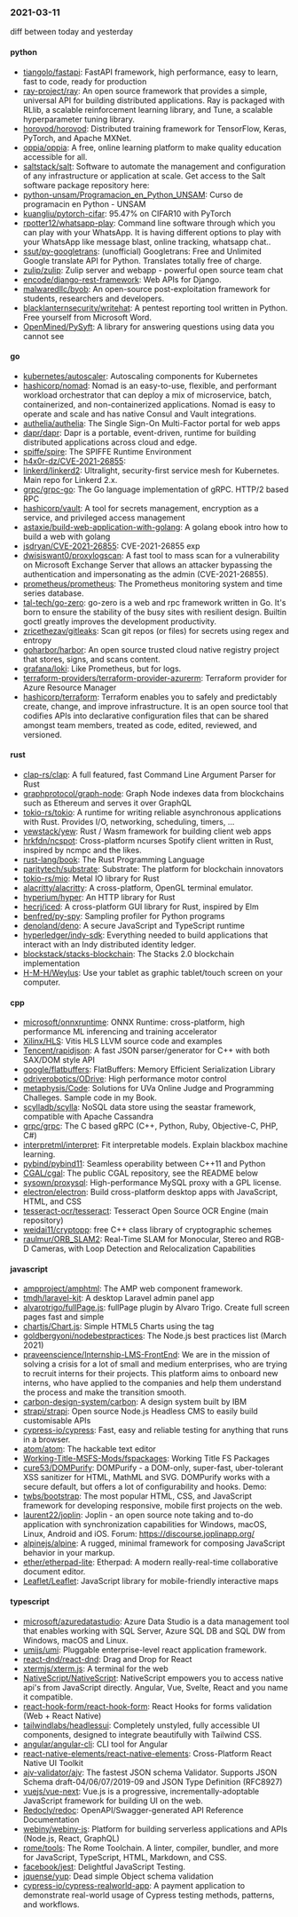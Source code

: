 ### 2021-03-11
diff between today and yesterday

#### python
* [tiangolo/fastapi](https://github.com/tiangolo/fastapi): FastAPI framework, high performance, easy to learn, fast to code, ready for production
* [ray-project/ray](https://github.com/ray-project/ray): An open source framework that provides a simple, universal API for building distributed applications. Ray is packaged with RLlib, a scalable reinforcement learning library, and Tune, a scalable hyperparameter tuning library.
* [horovod/horovod](https://github.com/horovod/horovod): Distributed training framework for TensorFlow, Keras, PyTorch, and Apache MXNet.
* [oppia/oppia](https://github.com/oppia/oppia): A free, online learning platform to make quality education accessible for all.
* [saltstack/salt](https://github.com/saltstack/salt): Software to automate the management and configuration of any infrastructure or application at scale. Get access to the Salt software package repository here:
* [python-unsam/Programacion_en_Python_UNSAM](https://github.com/python-unsam/Programacion_en_Python_UNSAM): Curso de programacin en Python - UNSAM
* [kuangliu/pytorch-cifar](https://github.com/kuangliu/pytorch-cifar): 95.47% on CIFAR10 with PyTorch
* [rpotter12/whatsapp-play](https://github.com/rpotter12/whatsapp-play): Command line software through which you can play with your WhatsApp. It is having different options to play with your WhatsApp like message blast, online tracking, whatsapp chat..
* [ssut/py-googletrans](https://github.com/ssut/py-googletrans): (unofficial) Googletrans: Free and Unlimited Google translate API for Python. Translates totally free of charge.
* [zulip/zulip](https://github.com/zulip/zulip): Zulip server and webapp - powerful open source team chat
* [encode/django-rest-framework](https://github.com/encode/django-rest-framework): Web APIs for Django. 
* [malwaredllc/byob](https://github.com/malwaredllc/byob): An open-source post-exploitation framework for students, researchers and developers.
* [blacklanternsecurity/writehat](https://github.com/blacklanternsecurity/writehat): A pentest reporting tool written in Python. Free yourself from Microsoft Word.
* [OpenMined/PySyft](https://github.com/OpenMined/PySyft): A library for answering questions using data you cannot see

#### go
* [kubernetes/autoscaler](https://github.com/kubernetes/autoscaler): Autoscaling components for Kubernetes
* [hashicorp/nomad](https://github.com/hashicorp/nomad): Nomad is an easy-to-use, flexible, and performant workload orchestrator that can deploy a mix of microservice, batch, containerized, and non-containerized applications. Nomad is easy to operate and scale and has native Consul and Vault integrations.
* [authelia/authelia](https://github.com/authelia/authelia): The Single Sign-On Multi-Factor portal for web apps
* [dapr/dapr](https://github.com/dapr/dapr): Dapr is a portable, event-driven, runtime for building distributed applications across cloud and edge.
* [spiffe/spire](https://github.com/spiffe/spire): The SPIFFE Runtime Environment
* [h4x0r-dz/CVE-2021-26855](https://github.com/h4x0r-dz/CVE-2021-26855): 
* [linkerd/linkerd2](https://github.com/linkerd/linkerd2): Ultralight, security-first service mesh for Kubernetes. Main repo for Linkerd 2.x.
* [grpc/grpc-go](https://github.com/grpc/grpc-go): The Go language implementation of gRPC. HTTP/2 based RPC
* [hashicorp/vault](https://github.com/hashicorp/vault): A tool for secrets management, encryption as a service, and privileged access management
* [astaxie/build-web-application-with-golang](https://github.com/astaxie/build-web-application-with-golang): A golang ebook intro how to build a web with golang
* [jsdryan/CVE-2021-26855](https://github.com/jsdryan/CVE-2021-26855): CVE-2021-26855 exp
* [dwisiswant0/proxylogscan](https://github.com/dwisiswant0/proxylogscan): A fast tool to mass scan for a vulnerability on Microsoft Exchange Server that allows an attacker bypassing the authentication and impersonating as the admin (CVE-2021-26855).
* [prometheus/prometheus](https://github.com/prometheus/prometheus): The Prometheus monitoring system and time series database.
* [tal-tech/go-zero](https://github.com/tal-tech/go-zero): go-zero is a web and rpc framework written in Go. It's born to ensure the stability of the busy sites with resilient design. Builtin goctl greatly improves the development productivity.
* [zricethezav/gitleaks](https://github.com/zricethezav/gitleaks): Scan git repos (or files) for secrets using regex and entropy 
* [goharbor/harbor](https://github.com/goharbor/harbor): An open source trusted cloud native registry project that stores, signs, and scans content.
* [grafana/loki](https://github.com/grafana/loki): Like Prometheus, but for logs.
* [terraform-providers/terraform-provider-azurerm](https://github.com/terraform-providers/terraform-provider-azurerm): Terraform provider for Azure Resource Manager
* [hashicorp/terraform](https://github.com/hashicorp/terraform): Terraform enables you to safely and predictably create, change, and improve infrastructure. It is an open source tool that codifies APIs into declarative configuration files that can be shared amongst team members, treated as code, edited, reviewed, and versioned.

#### rust
* [clap-rs/clap](https://github.com/clap-rs/clap): A full featured, fast Command Line Argument Parser for Rust
* [graphprotocol/graph-node](https://github.com/graphprotocol/graph-node): Graph Node indexes data from blockchains such as Ethereum and serves it over GraphQL
* [tokio-rs/tokio](https://github.com/tokio-rs/tokio): A runtime for writing reliable asynchronous applications with Rust. Provides I/O, networking, scheduling, timers, ...
* [yewstack/yew](https://github.com/yewstack/yew): Rust / Wasm framework for building client web apps
* [hrkfdn/ncspot](https://github.com/hrkfdn/ncspot): Cross-platform ncurses Spotify client written in Rust, inspired by ncmpc and the likes.
* [rust-lang/book](https://github.com/rust-lang/book): The Rust Programming Language
* [paritytech/substrate](https://github.com/paritytech/substrate): Substrate: The platform for blockchain innovators
* [tokio-rs/mio](https://github.com/tokio-rs/mio): Metal IO library for Rust
* [alacritty/alacritty](https://github.com/alacritty/alacritty): A cross-platform, OpenGL terminal emulator.
* [hyperium/hyper](https://github.com/hyperium/hyper): An HTTP library for Rust
* [hecrj/iced](https://github.com/hecrj/iced): A cross-platform GUI library for Rust, inspired by Elm
* [benfred/py-spy](https://github.com/benfred/py-spy): Sampling profiler for Python programs
* [denoland/deno](https://github.com/denoland/deno): A secure JavaScript and TypeScript runtime
* [hyperledger/indy-sdk](https://github.com/hyperledger/indy-sdk): Everything needed to build applications that interact with an Indy distributed identity ledger.
* [blockstack/stacks-blockchain](https://github.com/blockstack/stacks-blockchain): The Stacks 2.0 blockchain implementation
* [H-M-H/Weylus](https://github.com/H-M-H/Weylus): Use your tablet as graphic tablet/touch screen on your computer.

#### cpp
* [microsoft/onnxruntime](https://github.com/microsoft/onnxruntime): ONNX Runtime: cross-platform, high performance ML inferencing and training accelerator
* [Xilinx/HLS](https://github.com/Xilinx/HLS): Vitis HLS LLVM source code and examples
* [Tencent/rapidjson](https://github.com/Tencent/rapidjson): A fast JSON parser/generator for C++ with both SAX/DOM style API
* [google/flatbuffers](https://github.com/google/flatbuffers): FlatBuffers: Memory Efficient Serialization Library
* [odriverobotics/ODrive](https://github.com/odriverobotics/ODrive): High performance motor control
* [metaphysis/Code](https://github.com/metaphysis/Code): Solutions for UVa Online Judge and Programming Challeges. Sample code in my Book.
* [scylladb/scylla](https://github.com/scylladb/scylla): NoSQL data store using the seastar framework, compatible with Apache Cassandra
* [grpc/grpc](https://github.com/grpc/grpc): The C based gRPC (C++, Python, Ruby, Objective-C, PHP, C#)
* [interpretml/interpret](https://github.com/interpretml/interpret): Fit interpretable models. Explain blackbox machine learning.
* [pybind/pybind11](https://github.com/pybind/pybind11): Seamless operability between C++11 and Python
* [CGAL/cgal](https://github.com/CGAL/cgal): The public CGAL repository, see the README below
* [sysown/proxysql](https://github.com/sysown/proxysql): High-performance MySQL proxy with a GPL license.
* [electron/electron](https://github.com/electron/electron): Build cross-platform desktop apps with JavaScript, HTML, and CSS
* [tesseract-ocr/tesseract](https://github.com/tesseract-ocr/tesseract): Tesseract Open Source OCR Engine (main repository)
* [weidai11/cryptopp](https://github.com/weidai11/cryptopp): free C++ class library of cryptographic schemes
* [raulmur/ORB_SLAM2](https://github.com/raulmur/ORB_SLAM2): Real-Time SLAM for Monocular, Stereo and RGB-D Cameras, with Loop Detection and Relocalization Capabilities

#### javascript
* [ampproject/amphtml](https://github.com/ampproject/amphtml): The AMP web component framework.
* [tmdh/laravel-kit](https://github.com/tmdh/laravel-kit): A desktop Laravel admin panel app
* [alvarotrigo/fullPage.js](https://github.com/alvarotrigo/fullPage.js): fullPage plugin by Alvaro Trigo. Create full screen pages fast and simple
* [chartjs/Chart.js](https://github.com/chartjs/Chart.js): Simple HTML5 Charts using the <canvas> tag
* [goldbergyoni/nodebestpractices](https://github.com/goldbergyoni/nodebestpractices):  The Node.js best practices list (March 2021)
* [praveenscience/Internship-LMS-FrontEnd](https://github.com/praveenscience/Internship-LMS-FrontEnd): We are in the mission of solving a crisis for a lot of small and medium enterprises, who are trying to recruit interns for their projects. This platform aims to onboard new interns, who have applied to the companies and help them understand the process and make the transition smooth.
* [carbon-design-system/carbon](https://github.com/carbon-design-system/carbon): A design system built by IBM
* [strapi/strapi](https://github.com/strapi/strapi):  Open source Node.js Headless CMS to easily build customisable APIs
* [cypress-io/cypress](https://github.com/cypress-io/cypress): Fast, easy and reliable testing for anything that runs in a browser.
* [atom/atom](https://github.com/atom/atom): The hackable text editor
* [Working-Title-MSFS-Mods/fspackages](https://github.com/Working-Title-MSFS-Mods/fspackages): Working Title FS Packages
* [cure53/DOMPurify](https://github.com/cure53/DOMPurify): DOMPurify - a DOM-only, super-fast, uber-tolerant XSS sanitizer for HTML, MathML and SVG. DOMPurify works with a secure default, but offers a lot of configurability and hooks. Demo:
* [twbs/bootstrap](https://github.com/twbs/bootstrap): The most popular HTML, CSS, and JavaScript framework for developing responsive, mobile first projects on the web.
* [laurent22/joplin](https://github.com/laurent22/joplin): Joplin - an open source note taking and to-do application with synchronization capabilities for Windows, macOS, Linux, Android and iOS. Forum: https://discourse.joplinapp.org/
* [alpinejs/alpine](https://github.com/alpinejs/alpine): A rugged, minimal framework for composing JavaScript behavior in your markup.
* [ether/etherpad-lite](https://github.com/ether/etherpad-lite): Etherpad: A modern really-real-time collaborative document editor.
* [Leaflet/Leaflet](https://github.com/Leaflet/Leaflet):  JavaScript library for mobile-friendly interactive maps

#### typescript
* [microsoft/azuredatastudio](https://github.com/microsoft/azuredatastudio): Azure Data Studio is a data management tool that enables working with SQL Server, Azure SQL DB and SQL DW from Windows, macOS and Linux.
* [umijs/umi](https://github.com/umijs/umi):  Pluggable enterprise-level react application framework.
* [react-dnd/react-dnd](https://github.com/react-dnd/react-dnd): Drag and Drop for React
* [xtermjs/xterm.js](https://github.com/xtermjs/xterm.js): A terminal for the web
* [NativeScript/NativeScript](https://github.com/NativeScript/NativeScript): NativeScript empowers you to access native api's from JavaScript directly. Angular, Vue, Svelte, React and you name it compatible.
* [react-hook-form/react-hook-form](https://github.com/react-hook-form/react-hook-form):  React Hooks for forms validation (Web + React Native)
* [tailwindlabs/headlessui](https://github.com/tailwindlabs/headlessui): Completely unstyled, fully accessible UI components, designed to integrate beautifully with Tailwind CSS.
* [angular/angular-cli](https://github.com/angular/angular-cli): CLI tool for Angular
* [react-native-elements/react-native-elements](https://github.com/react-native-elements/react-native-elements): Cross-Platform React Native UI Toolkit
* [ajv-validator/ajv](https://github.com/ajv-validator/ajv): The fastest JSON schema Validator. Supports JSON Schema draft-04/06/07/2019-09 and JSON Type Definition (RFC8927)
* [vuejs/vue-next](https://github.com/vuejs/vue-next):  Vue.js is a progressive, incrementally-adoptable JavaScript framework for building UI on the web.
* [Redocly/redoc](https://github.com/Redocly/redoc):  OpenAPI/Swagger-generated API Reference Documentation
* [webiny/webiny-js](https://github.com/webiny/webiny-js): Platform for building serverless applications and APIs (Node.js, React, GraphQL)
* [rome/tools](https://github.com/rome/tools): The Rome Toolchain. A linter, compiler, bundler, and more for JavaScript, TypeScript, HTML, Markdown, and CSS.
* [facebook/jest](https://github.com/facebook/jest): Delightful JavaScript Testing.
* [jquense/yup](https://github.com/jquense/yup): Dead simple Object schema validation
* [cypress-io/cypress-realworld-app](https://github.com/cypress-io/cypress-realworld-app): A payment application to demonstrate real-world usage of Cypress testing methods, patterns, and workflows.
